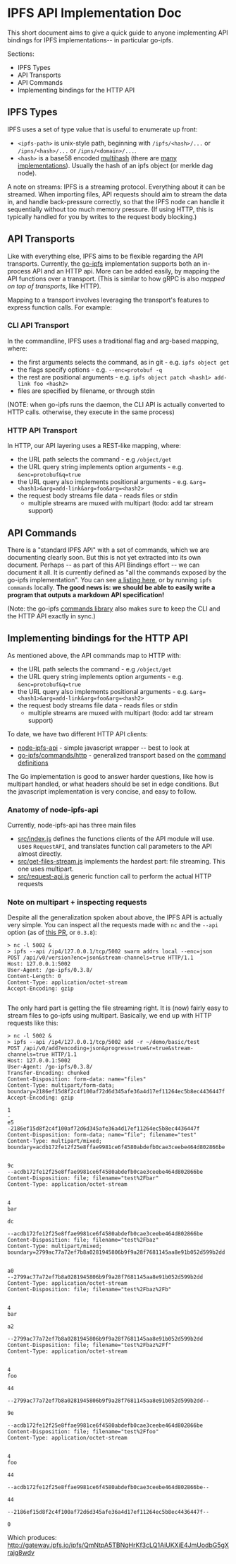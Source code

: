 # IPFS API Implementation Doc

This short document aims to give a quick guide to anyone implementing API bindings for IPFS implementations-- in particular go-ipfs.

Sections:
- IPFS Types
- API Transports
- API Commands
- Implementing bindings for the HTTP API

## IPFS Types

IPFS uses a set of type value that is useful to enumerate up front:

- `<ipfs-path>` is unix-style path, beginning with `/ipfs/<hash>/...` or `/ipns/<hash>/...` or `/ipns/<domain>/...`.
- `<hash>` is a base58 encoded [multihash](https://github.com/jbenet/multihash) (there are [many implementations](https://github.com/jbenet/multihash#implementations)). Usually the hash of an ipfs object (or merkle dag node).

A note on streams: IPFS is a streaming protocol. Everything about it can be streamed. When importing files, API requests should aim to stream the data in, and handle back-pressure correctly, so that the IPFS node can handle it sequentially without too much memory pressure. (If using HTTP, this is typically handled for you by writes to the request body blocking.)

## API Transports

Like with everything else, IPFS aims to be flexible regarding the API transports. Currently, the [go-ipfs](https://github.com/ipfs/go-ipfs) implementation supports both an in-process API and an HTTP api. More can be added easily, by mapping the API functions over a transport. (This is similar to how gRPC is also _mapped on top of transports_, like HTTP).

Mapping to a transport involves leveraging the transport's features to express function calls. For example:

### CLI API Transport

In the commandline, IPFS uses a traditional flag and arg-based mapping, where:
- the first arguments selects the command, as in git - e.g. `ipfs object get`
- the flags specify options - e.g. `--enc=protobuf -q`
- the rest are positional arguments - e.g. `ipfs object patch <hash1> add-link foo <hash2>`
- files are specified by filename, or through stdin

(NOTE: when go-ipfs runs the daemon, the CLI API is actually converted to HTTP calls. otherwise, they execute in the same process)

### HTTP API Transport

In HTTP, our API layering uses a REST-like mapping, where:
- the URL path selects the command - e.g `/object/get`
- the URL query string implements option arguments - e.g. `&enc=protobuf&q=true`
- the URL query also implements positional arguments - e.g. `&arg=<hash1>&arg=add-link&arg=foo&arg=<hash2>`
- the request body streams file data - reads files or stdin
  - multiple streams are muxed with multipart (todo: add tar stream support)


## API Commands

There is a "standard IPFS API" with a set of commands, which we are documenting clearly soon. But this is not yet extracted into its own document. Perhaps -- as part of this API Bindings effort -- we can document it all. It is currently defined as "all the commands exposed by the go-ipfs implementation". You can see [a listing here](https://github.com/ipfs/go-ipfs/blob/916f987de2c35db71815b54bbb9a0a71df829838/core/commands/root.go#L82-L111), or by running `ipfs commands` locally. **The good news is: we should be able to easily write a program that outputs a markdown API specification!**

(Note: the go-ipfs [commands library](https://github.com/ipfs/go-ipfs/tree/916f987de2c35db71815b54bbb9a0a71df829838/commands) also makes sure to keep the CLI and the HTTP API exactly in sync.)

## Implementing bindings for the HTTP API

As mentioned above, the API commands map to HTTP with:
- the URL path selects the command - e.g `/object/get`
- the URL query string implements option arguments - e.g. `&enc=protobuf&q=true`
- the URL query also implements positional arguments - e.g. `&arg=<hash1>&arg=add-link&arg=foo&arg=<hash2>`
- the request body streams file data - reads files or stdin
  - multiple streams are muxed with multipart (todo: add tar stream support)

To date, we have two different HTTP API clients:

- [node-ipfs-api](https://github.com/ipfs/node-ipfs-api) - simple javascript wrapper -- best to look at
- [go-ipfs/commands/http](https://github.com/ipfs/go-ipfs/tree/916f987de2c35db71815b54bbb9a0a71df829838/commands/http) - generalized transport based on the [command definitions](https://github.com/ipfs/go-ipfs/tree/916f987de2c35db71815b54bbb9a0a71df829838/core/commands)

The Go implementation is good to answer harder questions, like how is multipart handled, or what headers should be set in edge conditions. But the javascript implementation is very concise, and easy to follow.

### Anatomy of node-ipfs-api

Currently, node-ipfs-api has three main files
- [src/index.js](https://github.com/ipfs/node-ipfs-api/blob/66d1462bd02181d46e8baf4cd9d476b213426ad8/src/index.js) defines the functions clients of the API module will use. uses `RequestAPI`, and translates function call parameters to the API almost directly.
- [src/get-files-stream.js](https://github.com/ipfs/node-ipfs-api/blob/66d1462bd02181d46e8baf4cd9d476b213426ad8/src/get-files-stream.js) implements the hardest part: file streaming. This one uses multipart.
- [src/request-api.js](https://github.com/ipfs/node-ipfs-api/blob/66d1462bd02181d46e8baf4cd9d476b213426ad8/src/request-api.js) generic function call to perform the actual HTTP requests

### Note on multipart + inspecting requests

Despite all the generalization spoken about above, the IPFS API is actually very simple. You can inspect all the requests made with `nc` and the `--api` option (as of [this PR](https://github.com/ipfs/go-ipfs/pull/1598), or `0.3.8`):

```
> nc -l 5002 &
> ipfs --api /ip4/127.0.0.1/tcp/5002 swarm addrs local --enc=json
POST /api/v0/version?enc=json&stream-channels=true HTTP/1.1
Host: 127.0.0.1:5002
User-Agent: /go-ipfs/0.3.8/
Content-Length: 0
Content-Type: application/octet-stream
Accept-Encoding: gzip


```

The only hard part is getting the file streaming right. It is (now) fairly easy to stream files to go-ipfs using multipart. Basically, we end up with HTTP requests like this:

```
> nc -l 5002 &
> ipfs --api /ip4/127.0.0.1/tcp/5002 add -r ~/demo/basic/test
POST /api/v0/add?encoding=json&progress=true&r=true&stream-channels=true HTTP/1.1
Host: 127.0.0.1:5002
User-Agent: /go-ipfs/0.3.8/
Transfer-Encoding: chunked
Content-Disposition: form-data: name="files"
Content-Type: multipart/form-data; boundary=2186ef15d8f2c4f100af72d6d345afe36a4d17ef11264ec5b8ec4436447f
Accept-Encoding: gzip

1
-
e5
-2186ef15d8f2c4f100af72d6d345afe36a4d17ef11264ec5b8ec4436447f
Content-Disposition: form-data; name="file"; filename="test"
Content-Type: multipart/mixed; boundary=acdb172fe12f25e8ffae9981ce6f4580abdefb0cae3ceebe464d802866be


9c
--acdb172fe12f25e8ffae9981ce6f4580abdefb0cae3ceebe464d802866be
Content-Disposition: file; filename="test%2Fbar"
Content-Type: application/octet-stream


4
bar

dc

--acdb172fe12f25e8ffae9981ce6f4580abdefb0cae3ceebe464d802866be
Content-Disposition: file; filename="test%2Fbaz"
Content-Type: multipart/mixed; boundary=2799ac77a72ef7b8a0281945806b9f9a28f7681145aa8e91b052d599b2dd


a0
--2799ac77a72ef7b8a0281945806b9f9a28f7681145aa8e91b052d599b2dd
Content-Type: application/octet-stream
Content-Disposition: file; filename="test%2Fbaz%2Fb"


4
bar

a2

--2799ac77a72ef7b8a0281945806b9f9a28f7681145aa8e91b052d599b2dd
Content-Disposition: file; filename="test%2Fbaz%2Ff"
Content-Type: application/octet-stream


4
foo

44

--2799ac77a72ef7b8a0281945806b9f9a28f7681145aa8e91b052d599b2dd--

9e

--acdb172fe12f25e8ffae9981ce6f4580abdefb0cae3ceebe464d802866be
Content-Disposition: file; filename="test%2Ffoo"
Content-Type: application/octet-stream


4
foo

44

--acdb172fe12f25e8ffae9981ce6f4580abdefb0cae3ceebe464d802866be--

44

--2186ef15d8f2c4f100af72d6d345afe36a4d17ef11264ec5b8ec4436447f--

0

```

Which produces: http://gateway.ipfs.io/ipfs/QmNtpA5TBNqHrKf3cLQ1AiUKXiE4JmUodbG5gXrajg8wdv

